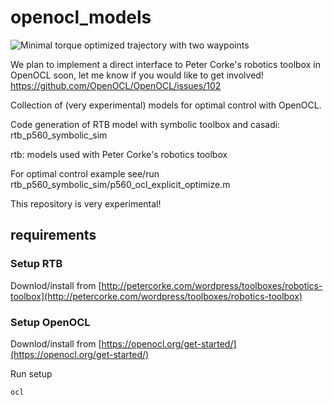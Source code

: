 # openocl_models

![Minimal torque optimized trajectory with two waypoints](https://openocl.org/assets/img/p560_two_waypoint.gif)

We plan to implement a direct interface to Peter Corke's robotics toolbox in OpenOCL soon, let me know if you would like to get involved!
https://github.com/OpenOCL/OpenOCL/issues/102

Collection of (very experimental) models for optimal control with OpenOCL.

Code generation of RTB model with symbolic toolbox and casadi: rtb_p560_symbolic_sim

rtb: models used with Peter Corke's robotics toolbox

For optimal control example see/run rtb_p560_symbolic_sim/p560_ocl_explicit_optimize.m

This repository is very experimental!

## requirements

### Setup RTB

Downlod/install from [http://petercorke.com/wordpress/toolboxes/robotics-toolbox](http://petercorke.com/wordpress/toolboxes/robotics-toolbox)

### Setup OpenOCL

Downlod/install from [https://openocl.org/get-started/](https://openocl.org/get-started/)

Run setup 

```
ocl
```


